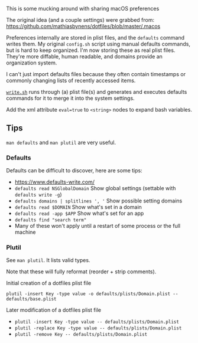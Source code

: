 This is some mucking around with sharing macOS preferences

The original idea (and a couple settings) were grabbed from:
https://github.com/mathiasbynens/dotfiles/blob/master/.macos

Preferences internally are stored in plist files, and the `defaults` command writes them. My original `config.sh` script using manual defaults commands, but is hard to keep organized. I'm now storing these as real plist files. They're more diffable, human readable, and domains provide an organization system.

I can't just import defaults files because they often contain timestamps or commonly changing lists of recently accessed items.

[`write.sh`](./write.sh) runs through (a) plist file(s) and generates and executes defaults commands for it to merge it into the system settings.

Add the xml attribute `eval=true` to `<string>` nodes to expand bash variables.
  
## Tips

`man defaults` and `man plutil` are very useful.

### Defaults

Defaults can be difficult to discover, here are some tips:
- https://www.defaults-write.com/
- `defaults read NSGlobalDomain`
  Show global settings (settable with `defaults write -g`)
- `defaults domains | splitlines ', '`
  Show possible setting domains
- `defaults read $DOMAIN`
  Show what's set in a domain
- `defaults read -app $APP`
  Show what's set for an app
- `defaults find "search term"`
- Many of these won't apply until a restart of some process or the full machine

### Plutil

See `man plutil`. It lists valid types. 

Note that these will fully reformat (reorder + strip comments).

Initial creation of a dotfiles plist file

```
plutil -insert Key -type value -o defaults/plists/Domain.plist -- defaults/base.plist
```

Later modification of a dotfiles plist file

- `plutil -insert Key -type value -- defaults/plists/Domain.plist`
- `plutil -replace Key -type value -- defaults/plists/Domain.plist`
- `plutil -remove Key -- defaults/plists/Domain.plist`
